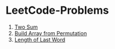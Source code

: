 # LeetCode-Problems

1.  [Two Sum](./twoSum/)
2.  [Build Array from Permutation](./buildArray/)
3.  [Length of Last Word](./lengthOflastWord)